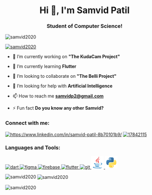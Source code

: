 <h1 align="center">Hi 👋, I'm Samvid Patil</h1>
<h3 align="center">Student of Computer Science!</h3>

<p align="left"> <img src="https://komarev.com/ghpvc/?username=samvid2020&label=Profile%20views&color=0e75b6&style=flat" alt="samvid2020" /> </p>

<p align="left"> <a href="https://github.com/ryo-ma/github-profile-trophy"><img src="https://github-profile-trophy.vercel.app/?username=samvid2020" alt="samvid2020" /></a> </p>

- 🔭 I’m currently working on **"The KudaCam Project"**

- 🌱 I’m currently learning **Flutter**

- 👯 I’m looking to collaborate on **"The Belli Project"**

- 🤝 I’m looking for help with **Artificial Intelligence**

- 📫 How to reach me **samvidp2@gmail.com**

- ⚡ Fun fact **Do you know any other Samvid?**

<h3 align="left">Connect with me:</h3>
<p align="left">
<a href="https://linkedin.com/in/https://www.linkedin.com/in/samvid-patil-8b70101b9/" target="blank"><img align="center" src="https://raw.githubusercontent.com/rahuldkjain/github-profile-readme-generator/master/src/images/icons/Social/linked-in-alt.svg" alt="https://www.linkedin.com/in/samvid-patil-8b70101b9/" height="30" width="40" /></a>
<a href="https://stackoverflow.com/users/17842115" target="blank"><img align="center" src="https://raw.githubusercontent.com/rahuldkjain/github-profile-readme-generator/master/src/images/icons/Social/stack-overflow.svg" alt="17842115" height="30" width="40" /></a>
</p>

<h3 align="left">Languages and Tools:</h3>
<p align="left"> <a href="https://dart.dev" target="_blank" rel="noreferrer"> <img src="https://www.vectorlogo.zone/logos/dartlang/dartlang-icon.svg" alt="dart" width="40" height="40"/> </a> <a href="https://www.figma.com/" target="_blank" rel="noreferrer"> <img src="https://www.vectorlogo.zone/logos/figma/figma-icon.svg" alt="figma" width="40" height="40"/> </a> <a href="https://firebase.google.com/" target="_blank" rel="noreferrer"> <img src="https://www.vectorlogo.zone/logos/firebase/firebase-icon.svg" alt="firebase" width="40" height="40"/> </a> <a href="https://flutter.dev" target="_blank" rel="noreferrer"> <img src="https://www.vectorlogo.zone/logos/flutterio/flutterio-icon.svg" alt="flutter" width="40" height="40"/> </a> <a href="https://git-scm.com/" target="_blank" rel="noreferrer"> <img src="https://www.vectorlogo.zone/logos/git-scm/git-scm-icon.svg" alt="git" width="40" height="40"/> </a> <a href="https://www.java.com" target="_blank" rel="noreferrer"> <img src="https://raw.githubusercontent.com/devicons/devicon/master/icons/java/java-original.svg" alt="java" width="40" height="40"/> </a> <a href="https://www.python.org" target="_blank" rel="noreferrer"> <img src="https://raw.githubusercontent.com/devicons/devicon/master/icons/python/python-original.svg" alt="python" width="40" height="40"/> </a> </p>

<p><img align="left" src="https://github-readme-stats.vercel.app/api/top-langs?username=samvid2020&show_icons=true&locale=en&layout=compact" alt="samvid2020" /></p>

<p>&nbsp;<img align="center" src="https://github-readme-stats.vercel.app/api?username=samvid2020&show_icons=true&locale=en" alt="samvid2020" /></p>

<p><img align="center" src="https://github-readme-streak-stats.herokuapp.com/?user=samvid2020&" alt="samvid2020" /></p>
